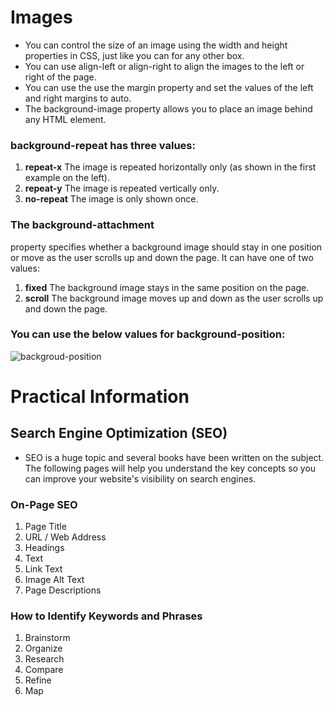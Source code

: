 # Images
 * You can control the size of an
image using the width and
height properties in CSS, just
like you can for any other box.
* You can use align-left or
align-right to align the images
to the left or right of the page.
* You can
use the use the margin property
and set the values of the left and
right margins to auto.
* The background-image
property allows you to place
an image behind any HTML
element.

### background-repeat has three values:
1. **repeat-x**
The image is repeated
horizontally only (as shown in
the first example on the left).
2. **repeat-y**
The image is repeated vertically
only.
3. **no-repeat**
The image is only shown once.
### The background-attachment
property specifies whether a
background image should stay in
one position or move as the user
scrolls up and down the page. It
can have one of two values:
1. **fixed**
The background image stays in
the same position on the page.
2. **scroll**
The background image moves
up and down as the user scrolls
up and down the page.
### You can use the below values for background-position:
![backgroud-position](https://h.top4top.io/p_1884rmeer1.png)

# Practical Information
## Search Engine Optimization (SEO)
* SEO is a huge topic and several books have been written on the subject.
The following pages will help you understand the key concepts so you can
improve your website's visibility on search engines.
### On-Page SEO
1. Page Title
2. URL / Web Address
3. Headings
4. Text
5. Link Text
6. Image Alt Text
7. Page Descriptions

### How to Identify Keywords and Phrases
1.  Brainstorm
23. Organize
10. Research
1. Compare
1. Refine
1. Map